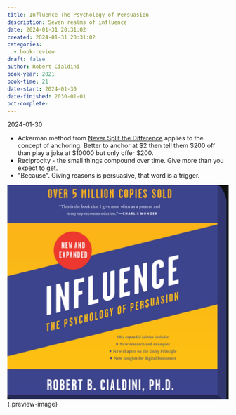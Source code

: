 ```yaml
---
title: Influence The Psychology of Persuasion
description: Seven realms of influence
date: 2024-01-31 20:31:02
created: 2024-01-31 20:31:02
categories:
  - book-review
draft: false
author: Robert Cialdini
book-year: 2021
book-time: 21
date-start: 2024-01-30
date-finished: 2030-01-01
pct-complete:
---
```

2024-01-30
- Ackerman method from [Never Split the Difference](never-split-the-difference.md) applies to the concept of anchoring. Better to anchor at $2 then tell them $200 off than play a joke at $10000 but only offer $200. 
- Reciprocity - the small things compound over time. Give more than you expect to get. 
- "Because". Giving reasons is persuasive, that word is a trigger. 



![Influence](../img/book-influence-the-psychology-of-persuasion.jpeg){.preview-image}